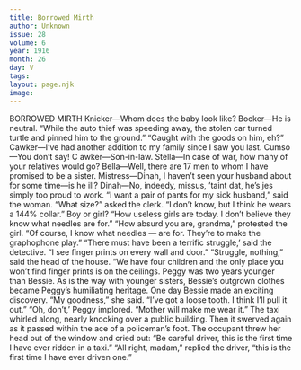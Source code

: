 ```yaml
---
title: Borrowed Mirth
author: Unknown
issue: 28
volume: 6
year: 1916
month: 26
day: V
tags:
layout: page.njk
image:
---
```

BORROWED MIRTH       Knicker—Whom does the baby look like?    Bocker—He is neutral.       “While the auto thief was speeding away, the stolen car turned turtle and pinned him to the ground.”    “Caught with the goods on him, eh?”       Cawker—I’ve had another addition to my family since I saw you last.    Cumso—You don’t say! C   awker—Son-in-law.       Stella—In case of war, how many of your relatives would go?    Bella—Well, there are 17 men to whom I have promised to be a sister.       Mistress—Dinah, I haven’t seen your husband about for some time—is he ill?    Dinah—No, indeedy, missus, ’taint dat, he’s jes simply too proud to work.       “I want a pair of pants for my sick husband,” said the woman.    “What size?” asked the clerk.    “I don’t know, but I think he wears a 144% collar.” Boy or girl?       “How useless girls are today. I don’t believe they know what needles are for.”    “How absurd you are, grandma,” protested the girl. “Of course, I know what needles — are for. They’re to make the graphophone play.”       “There must have been a terrific struggle,’ said the detective. “I see finger prints on every wall and door.”    “Struggle, nothing,” said the head of the house. “We have four children and the only place you won’t find finger prints is on the ceilings.       Peggy was two years younger than Bessie. As is the way with younger sisters, Bessie’s outgrown clothes became Peggy’s humiliating heritage. One day Bessie made an exciting discovery.    “My goodness,” she said. “I’ve got a loose tooth. I think I’ll pull it out.”    “Oh, don’t,’ Peggy implored. “Mother will make me wear it.”       The taxi whirled along, nearly knocking over a public building. Then it swerved again as it passed within the ace of a policeman’s foot. The occupant threw her head out of the window and cried out:    “Be careful driver, this is the first time I have ever ridden in a taxi.”    “All right, madam,” replied the driver, “this is the first time I have ever driven one.” 
